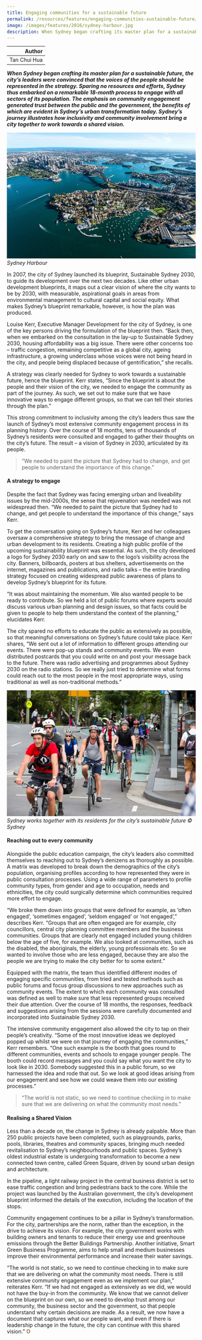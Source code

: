```yaml
---
title: Engaging communities for a sustainable future
permalink: /resources/features/engaging-communities-sustainable-future/
image: /images/features/2016/sydney-harbour.jpg
description: When Sydney began crafting its master plan for a sustainable future, the city’s leaders were convinced that the voices of the people should be represented in the strategy. Sparing no resources and efforts, Sydney thus embarked on a remarkable 18-month process to engage with all sectors of its population. The emphasis on community engagement generated trust between the public and the government, the benefits of which are evident in Sydney’s urban transformation today. Sydney’s journey illustrates how inclusivity and community involvement bring a city together to work towards a shared vision.  
---
```


| Author |
|---:|
| Tan Chui Hua |

***When Sydney began crafting its master plan for a sustainable future, the city’s leaders were convinced that the voices of the people should be represented in the strategy. Sparing no resources and efforts, Sydney thus embarked on a remarkable 18-month process to engage with all sectors of its population. The emphasis on community engagement generated trust between the public and the government, the benefits of which are evident in Sydney’s urban transformation today. Sydney’s journey illustrates how inclusivity and community involvement bring a city together to work towards a shared vision.***

![Sydney Harbour](/images/features/2016/sydney-harbour.jpg/)*Sydney Harbour*

In 2007, the city of Sydney launched its blueprint, Sustainable Sydney 2030, to guide its development over the next two decades. Like other urban development blueprints, it maps out a clear vision of where the city wants to be by 2030, with measurable, aspirational goals in areas from environmental management to cultural capital and social equity. What makes Sydney’s blueprint remarkable, however, is how the plan was produced.

Louise Kerr, Executive Manager Development for the city of Sydney, is one of the key persons driving the formulation of the blueprint then. “Back then, when we embarked on the consultation in the lay-up to Sustainable Sydney 2030, housing affordability was a big issue. There were other concerns too – traffic congestion, remaining competitive as a global city, ageing infrastructure, a growing underclass whose voices were not being heard in the city, and people being displaced because of gentrification,” she recalls.

A strategy was clearly needed for Sydney to work towards a sustainable future, hence the blueprint. Kerr states, “Since the blueprint is about the people and their vision of the city, we needed to engage the community as part of the journey. As such, we set out to make sure that we have innovative ways to engage different groups, so that we can tell their stories through the plan.”

This strong commitment to inclusivity among the city’s leaders thus saw the launch of Sydney’s most extensive community engagement process in its planning history. Over the course of 18 months, tens of thousands of Sydney’s residents were consulted and engaged to gather their thoughts on the city’s future. The result – a vision of Sydney in 2030, articulated by its people.

> “We needed to paint the picture that Sydney had to change, and get people to understand the importance of this change.”

#### **A strategy to engage**

Despite the fact that Sydney was facing emerging urban and liveability issues by the mid-2000s, the sense that rejuvenation was needed was not widespread then. “We needed to paint the picture that Sydney had to change, and get people to understand the importance of this change,” says Kerr.

To get the conversation going on Sydney’s future, Kerr and her colleagues oversaw a comprehensive strategy to bring the message of change and urban development to its residents. Creating a high public profile of the upcoming sustainability blueprint was essential. As such, the city developed a logo for Sydney 2030 early on and saw to the logo’s visibility across the city. Banners, billboards, posters at bus shelters, advertisements on the internet, magazines and publications, and radio talks – the entire branding strategy focused on creating widespread public awareness of plans to develop Sydney’s blueprint for its future.

“It was about maintaining the momentum. We also wanted people to be ready to contribute. So we held a lot of public forums where experts would discuss various urban planning and design issues, so that facts could be given to people to help them understand the context of the planning,” elucidates Kerr.

The city spared no efforts to educate the public as extensively as possible, so that meaningful conversations on Sydney’s future could take place. Kerr shares, “We sent out a lot of information to different groups attending our events. There were pop-up stands and community events. We even distributed postcards that you could write on and post your message back to the future. There was radio advertising and programmes about Sydney 2030 on the radio stations. So we really just tried to determine what forms could reach out to the most people in the most appropriate ways, using traditional as well as non-traditional methods.”

![Cycling in Sydney](/images/features/2016/sydney-cycling.jpg/)*Sydney works together with its residents for the city’s sustainable future © Sydney*

#### **Reaching out to every community**

Alongside the public education campaign, the city’s leaders also committed themselves to reaching out to Sydney’s denizens as thoroughly as possible. A matrix was developed to break down the demographics of the city’s population, organising profiles according to how represented they were in public consultation processes. Using a wide range of parameters to profile community types, from gender and age to occupation, needs and ethnicities, the city could surgically determine which communities required more effort to engage.

“We broke them down into groups that were defined for example, as ‘often engaged’, ‘sometimes engaged’, ‘seldom engaged’ or ‘not engaged’,” describes Kerr. “Groups that are often engaged are for example, city councillors, central city planning committee members and the business communities. Groups that are clearly not engaged included young children below the age of five, for example. We also looked at communities, such as the disabled, the aboriginals, the elderly, young professionals etc. So we wanted to involve those who are less engaged, because they are also the people we are trying to make the city better for to some extent.”

Equipped with the matrix, the team thus identified different modes of engaging specific communities, from tried and tested methods such as public forums and focus group discussions to new approaches such as community events. The extent to which each community was consulted was defined as well to make sure that less represented groups received their due attention. Over the course of 18 months, the responses, feedback and suggestions arising from the sessions were carefully documented and incorporated into Sustainable Sydney 2030.

The intensive community engagement also allowed the city to tap on their people’s creativity. “Some of the most innovative ideas we deployed popped up whilst we were on that journey of engaging the communities,” Kerr remembers. “One such example is the booth that goes round to different communities, events and schools to engage younger people. The booth could record messages and you could say what you want the city to look like in 2030. Somebody suggested this in a public forum, so we harnessed the idea and rode that out. So we look at good ideas arising from our engagement and see how we could weave them into our existing processes.”

> “The world is not static, so we need to continue checking in to make sure that we are delivering on what the community most needs.”

#### **Realising a Shared Vision**

Less than a decade on, the change in Sydney is already palpable. More than 250 public projects have been completed, such as playgrounds, parks, pools, libraries, theatres and community spaces, bringing much needed revitalisation to Sydney’s neighbourhoods and public spaces. Sydney’s oldest industrial estate is undergoing transformation to become a new connected town centre, called Green Square, driven by sound urban design and architecture.

In the pipeline, a light railway project in the central business district is set to ease traffic congestion and bring pedestrians back to the core. While the project was launched by the Australian government, the city’s development blueprint informed the details of the execution, including the location of the stops.

Community engagement continues to be a pillar in Sydney’s transformation. For the city, partnerships are the norm, rather than the exception, in the drive to achieve its vision. For example, the city government works with building owners and tenants to reduce their energy use and greenhouse emissions through the Better Buildings Partnership. Another initiative, Smart Green Business Programme, aims to help small and medium businesses improve their environmental performance and increase their water savings.

“The world is not static, so we need to continue checking in to make sure that we are delivering on what the community most needs. There is still extensive community engagement even as we implement our plan,” reiterates Kerr. “If we had not engaged as extensively as we did, we would not have the buy-in from the community. We know that we cannot deliver on the blueprint on our own, so we need to develop trust among our community, the business sector and the government, so that people understand why certain decisions are made. As a result, we now have a document that captures what our people want, and even if there is leadership change in the future, the city can continue with this shared vision.” **<font color="#967942">O</font>**
